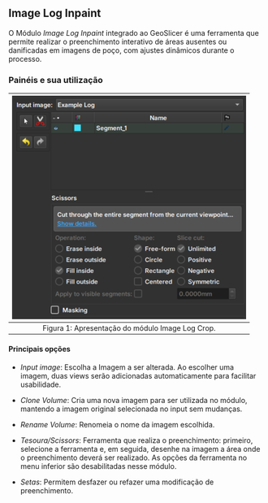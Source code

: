## Image Log Inpaint

O Módulo _Image Log Inpaint_ integrado ao GeoSlicer é uma ferramenta que permite realizar o preenchimento interativo de áreas ausentes ou danificadas em imagens de poço, com ajustes dinâmicos durante o processo.


### Painéis e sua utilização

| ![Figura 1](../assets/images/ImageLogInpaint.png) |
|:-----------------------------------------------:|
| Figura 1: Apresentação do módulo Image Log Crop. |

#### Principais opções

 - _Input image_: Escolha a Imagem a ser alterada. Ao escolher uma imagem, duas views serão adicionadas automaticamente para facilitar usabilidade. 

 - _Clone Volume_: Cria uma nova imagem para ser utilizada no módulo, mantendo a imagem original  selecionada no input sem mudanças.

 - _Rename Volume_: Renomeia o nome da imagem escolhida.

 - _Tesoura/Scissors_: Ferramenta que realiza o preenchimento: primeiro, selecione a ferramenta e, em seguida, desenhe na imagem a área onde o preenchimento deverá ser realizado. As opções da ferramenta no menu inferior são desabilitadas nesse módulo.

 - _Setas_: Permitem desfazer ou refazer uma modificação de preenchimento.
